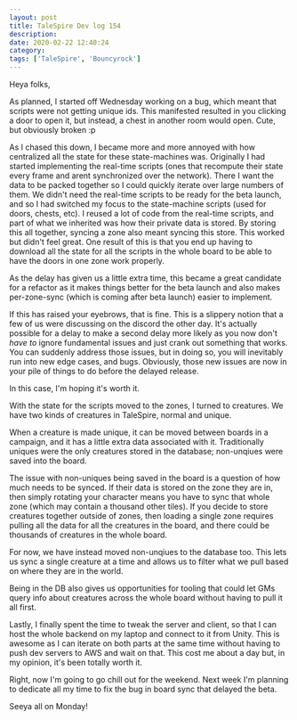 ```yaml
---
layout: post
title: TaleSpire Dev log 154
description:
date: 2020-02-22 12:40:24
category:
tags: ['TaleSpire', 'Bouncyrock']
---
```


Heya folks,

As planned, I started off Wednesday working on a bug, which meant that scripts were not getting unique ids. This manifested resulted in you clicking a door to open it, but instead, a chest in another room would open. Cute, but obviously broken :p

As I chased this down, I became more and more annoyed with how centralized all the state for these state-machines was. Originally I had started implementing the real-time scripts (ones that recompute their state every frame and arent synchronized over the network). There I want the data to be packed together so I could quickly iterate over large numbers of them. We didn't need the real-time scripts to be ready for the beta launch, and so I had switched my focus to the state-machine scripts (used for doors, chests, etc). I reused a lot of code from the real-time scripts, and part of what we inherited was how their private data is stored. By storing this all together, syncing a zone also meant syncing this store. This worked but didn't feel great. One result of this is that you end up having to download all the state for all the scripts in the whole board to be able to have the doors in one zone work properly.

As the delay has given us a little extra time, this became a great candidate for a refactor as it makes things better for the beta launch and also makes per-zone-sync (which is coming after beta launch) easier to implement.

If this has raised your eyebrows, that is fine. This is a slippery notion that a few of us were discussing on the discord the other day. It's actually possible for a delay to make a second delay more likely as you now don't *have to* ignore fundamental issues and just crank out something that works. You can suddenly address those issues, but in doing so, you will inevitably run into new edge cases, and bugs. Obviously, those new issues are now in your pile of things to do before the delayed release.

In this case, I'm hoping it's worth it.

With the state for the scripts moved to the zones, I turned to creatures. We have two kinds of creatures in TaleSpire, normal and unique.

When a creature is made unique, it can be moved between boards in a campaign, and it has a little extra data associated with it. Traditionally uniques were the only creatures stored in the database; non-unqiues were saved into the board.

The issue with non-uniques being saved in the board is a question of how much needs to be synced. If their data is stored on the zone they are in, then simply rotating your character means you have to sync that whole zone (which may contain a thousand other tiles). If you decide to store creatures together outside of zones, then loading a single zone requires pulling all the data for all the creatures in the board, and there could be thousands of creatures in the whole board.

For now, we have instead moved non-unqiues to the database too. This lets us sync a single creature at a time and allows us to filter what we pull based on where they are in the world.

Being in the DB also gives us opportunities for tooling that could let GMs query info about creatures across the whole board without having to pull it all first.

Lastly, I finally spent the time to tweak the server and client, so that I can host the whole backend on my laptop and connect to it from Unity. This is awesome as I can iterate on both parts at the same time without having to push dev servers to AWS and wait on that. This cost me about a day but, in my opinion, it's been totally worth it.

Right, now I'm going to go chill out for the weekend. Next week I'm planning to dedicate all my time to fix the bug in board sync that delayed the beta.

Seeya all on Monday!
